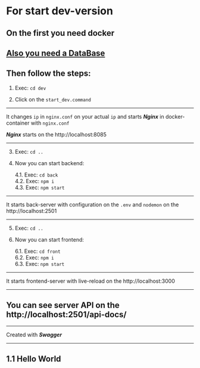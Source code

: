 # For start dev-version

## On the first you need docker

## [Also you need a DataBase](#11-hello-world)

## Then follow the steps:

1. Exec: ``cd dev``


2. Click on the ``start_dev.command``
---

It changes ``ip`` in ``nginx.conf`` on your actual ``ip`` and starts <b><i>Nginx</i></b> in docker-container with ``nginx.conf``

<b><i>Nginx</i></b> starts on the http://localhost:8085

---
3. Exec: ``cd ..``


4. Now you can start backend:

    4.1. Exec: ``cd back``   
    4.2. Exec: ``npm i``   
    4.3. Exec: ``npm start``
---

It starts back-server with configuration on the ``.env`` and ``nodemon`` on the http://localhost:2501

---
5. Exec: ``cd ..``


6. Now you can start frontend:

   6.1. Exec: ``cd front``   
   6.2. Exec: ``npm i``   
   6.3. Exec: ``npm start``
---

It starts frontend-server with live-reload on the http://localhost:3000

---

## You can see server API on the http://localhost:2501/api-docs/

---

Created with <b><i>Swagger</i></b>

---


## 1.1 Hello World
